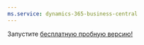 ```yaml
---
ms.service: dynamics-365-business-central
---
```

Запустите [бесплатную пробную версию!](https://go.microsoft.com/fwlink/?linkid=847861)
